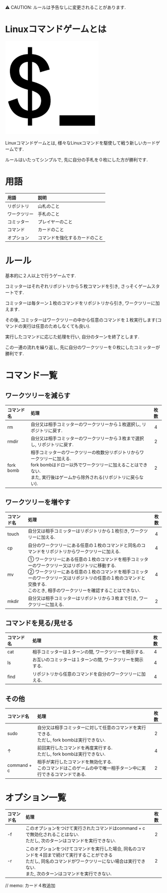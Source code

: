 :warning: CAUTION: ルールは予告なしに変更されることがあります.

# Linuxコマンドゲームとは
<img src="./logo.png" alt="Linuxコマンドゲーム" title="Linuxコマンドゲーム" width="300">

Linuxコマンドゲームとは, 様々なLinuxコマンドを駆使して戦う新しいカードゲームです.

ルールはいたってシンプルで, 先に自分の手札を０枚にした方が勝利です.

# 用語

|用語|説明|
|:--|:--|
|リポジトリ|山札のこと|
|ワークツリー|手札のこと|
|コミッター|プレイヤーのこと|
|コマンド|カードのこと|
|オプション|コマンドを強化するカードのこと|

# ルール
基本的に２人以上で行うゲームです.

コミッターはそれぞれリポジトリから５枚コマンドを引き, さっそくゲームスタートです.

コミッターは毎ターン１枚のコマンドをリポジトリから引き, ワークツリーに加えます.

その後, コミッターはワークツリーの中から任意のコマンドを１枚実行します(コマンドの実行は任意のためしなくても良い).

実行したコマンドに応じた処理を行い, 自分のターンを終了とします.

この一連の流れを繰り返し, 先に自分のワークツリーを０枚にしたコミッターが勝利です.

# コマンド一覧

## ワークツリーを減らす

|コマンド名|処理|枚数|
|:--|:--|:-:|
|rm|自分又は相手コミッターのワークツリーから１枚選択し, リポジトリに戻す.|4|
|rmdir|自分又は相手コミッターのワークツリーから３枚まで選択し, リポジトリに戻す.|2|
|fork bomb|相手コミッターのワークツリーの枚数分リポジトリからワークツリーに加える.<br>fork bombはドロー以外でワークツリーに加えることはできない.<br>また, 実行後はゲームから除外される(リポジトリに戻らない).|2|

## ワークツリーを増やす

|コマンド名|処理|枚数|
|:--|:--|:-:|
|touch|自分又は相手コミッターはリポジトリから１枚引き, ワークツリーに加える.|4|
|cp|自分のワークツリーにある任意の１枚のコマンドと同名のコマンドをリポジトリからワークツリーに加える.|4|
|mv|① ワークツリーにある任意の１枚のコマンドを相手コミッターのワークツリー又はリポジトリに移動する.<br>② ワークツリーにある任意の１枚のコマンドを相手コミッターのワークツリー又はリポジトリの任意の１枚のコマンドと交換する.<br>このとき, 相手のワークツリーを確認することはできない.|4|
|mkdir|自分又は相手コミッターはリポジトリから３枚まで引き, ワークツリーに加える.|2|

## コマンドを見る/見せる

|コマンド名|処理|枚数|
|:--|:--|:-:|
|cat|相手コミッターは１ターンの間, ワークツリーを開示する.|4|
|ls|お互いのコミッターは１ターンの間, ワークツリーを開示する.|4|
|find|リポジトリから任意のコマンドを自分のワークツリーに加える.|4|

## その他

|コマンド名|処理|枚数|
|:--|:--|:-:|
|sudo|自分又は相手コミッターに対して任意のコマンドを実行できる.<br>ただし, fork bombは実行できない.|2|
|↑|前回実行したコマンドを再度実行する.<br>ただし, fork bombは実行できない.|4|
|command + c|相手が実行したコマンドを無効化する.<br>このコマンドはこのゲームの中で唯一相手ターン中に実行できるコマンドである.|2|

# オプション一覧

|コマンド名|処理|枚数|
|:--|:--|:-:|
|-f|このオプションをつけて実行されたコマンドはcommand + cで無効化されることはない.<br>ただし, 次のターンはコマンドを実行できない.|2|
|-r|このオプションをつけてコマンドを実行した場合, 同名のコマンドを４回まで続けて実行することができる<br>ただし, 同名のコマンドがワークツリーにない場合は実行できない.<br>また, 次のターンはコマンドを実行できない.|2|

// memo: カード４枚追加
